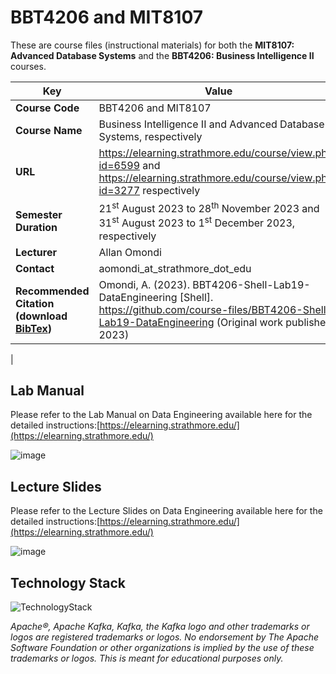 # BBT4206 and MIT8107

These are course files (instructional materials) for both the **MIT8107: Advanced Database Systems** and the **BBT4206: Business Intelligence II** courses.

| **Key**                                                               | Value                                                                                                                                                                              |
|---------------|---------------------------------------------------------|
| **Course Code**                                                       | BBT4206 and MIT8107                                                                                                                                                                            |
| **Course Name**                                                       | Business Intelligence II and Advanced Database Systems, respectively                                                                                                                                                           |
| **URL**                                                               | <https://elearning.strathmore.edu/course/view.php?id=6599> and <https://elearning.strathmore.edu/course/view.php?id=3277> respectively                                                                                                                         |
| **Semester Duration**                                                 | 21<sup>st</sup> August 2023 to 28<sup>th</sup> November 2023 and 31<sup>st</sup> August 2023 to 1<sup>st</sup> December 2023, respectively                                                                                                                       |
| **Lecturer**                                                          | Allan Omondi                                                                                                                                                                       |
| **Contact**                                                           | aomondi_at_strathmore_dot_edu                                                                                                                                                      |
| **Recommended Citation (download [BibTex](RecommendedCitation.bib))** | Omondi, A. (2023). BBT4206-Shell-Lab19-DataEngineering [Shell]. https://github.com/course-files/BBT4206-Shell-Lab19-DataEngineering (Original work published 2023)
 |

## Lab Manual
Please refer to the Lab Manual on Data Engineering available here for the detailed instructions:[https://elearning.strathmore.edu/](https://elearning.strathmore.edu/)

![image](https://github.com/course-files/BBT4206-Shell-Lab19-DataEngineering/assets/137632706/22c33671-8bd5-4929-ad00-b2fc93592456)

## Lecture Slides
Please refer to the Lecture Slides on Data Engineering available here for the detailed instructions:[https://elearning.strathmore.edu/](https://elearning.strathmore.edu/)

![image](https://github.com/course-files/BBT4206-Shell-Lab19-DataEngineering/assets/137632706/becd1c55-be73-4e32-9957-758462810e0b)


## Technology Stack

![TechnologyStack](https://github.com/course-files/MIT8107-Docker-Lab5-DataEngineering/assets/137632706/51ddb9cb-4b87-42eb-9adc-53356a18917a)


_Apache®️, Apache Kafka, Kafka, the Kafka logo and other trademarks or logos are registered trademarks or logos. No endorsement by The Apache Software Foundation or other organizations is implied by the use of these trademarks or logos. This is meant for educational purposes only._
